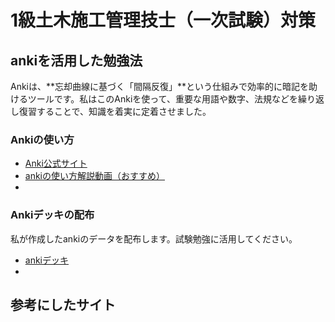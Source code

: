 # 1級土木施工管理技士（一次試験）対策


## ankiを活用した勉強法
Ankiは、**忘却曲線に基づく「間隔反復」**という仕組みで効率的に暗記を助けるツールです。私はこのAnkiを使って、重要な用語や数字、法規などを繰り返し復習することで、知識を着実に定着させました。<br>

### Ankiの使い方

- [Anki公式サイト](https://apps.ankiweb.net/) <br>
- [ankiの使い方解説動画（おすすめ）](https://www.youtube.com/watch?v=IMyxvPyqCd8&vl=ja) <br>
- 

### Ankiデッキの配布
私が作成したankiのデータを配布します。試験勉強に活用してください。
- [ankiデッキ](https://drive.google.com/file/d/1IxYxyvH6N_RCRyIkg_rJ8TYg2tvO1_dZ/view?usp=drive_link)
- 

## 参考にしたサイト



